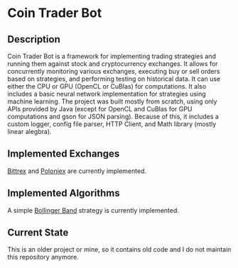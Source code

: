 # Coin Trader Bot

## Description
Coin Trader Bot is a framework for implementing trading strategies and running them against stock and cryptocurrency exchanges. It allows for concurrently monitoring various exchanges, executing buy or sell orders based on strategies, and performing testing on historical data. It can use either the CPU or GPU (OpenCL or CuBlas) for computations. It also includes a basic neural network implementation for strategies using machine learning. The project was built mostly from scratch, using only APIs provided by Java (except for OpenCL and CuBlas for GPU computations and gson for JSON parsing). Because of this, it includes a custom logger, config file parser, HTTP Client, and Math library (mostly linear alegbra).

## Implemented Exchanges
[Bittrex](https://bittrex.com/) and [Poloniex](https://poloniex.com/) are currently implemented.

## Implemented Algorithms
A simple [Bollinger Band](https://www.investopedia.com/terms/b/bollingerbands.asp) strategy is currently implemented.

## Current State
This is an older project or mine, so it contains old code and I do not maintain this repository anymore.